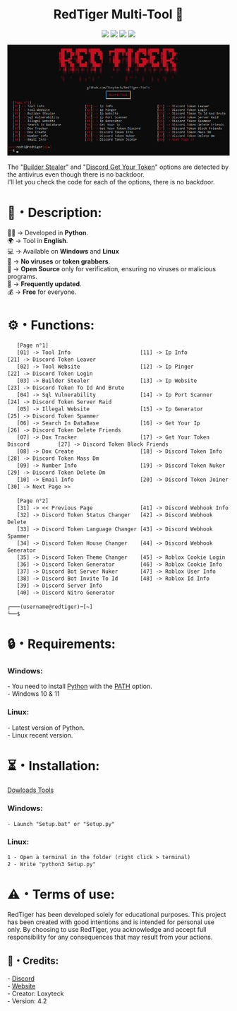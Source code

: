 <h1 align="center">RedTiger Multi-Tool 🐯</h1> 
<p align="center">
  <img src="https://img.shields.io/github/v/release/fluzyteck/RedTiger-Tools?label=Version&color=a80505">
  <img src="https://img.shields.io/github/stars/fluzyteck/RedTiger-tools?style=flat&label=Stars&color=a80505">
  <img src="https://img.shields.io/github/repo-size/fluzyteck/RedTiger-Tools?label=Size&color=a80505">
  <img src="https://img.shields.io/github/languages/top/fluzyteck/RedTiger-Tools?color=a80505">

</p>
<img src="Img/RedTiger.png" wdth="9999">
<p>
The "<a href="https://github.com/loxyteck/RedTiger-Tools/blob/main/Settings/Program/Builder-Stealer.py">Builder Stealer</a>" and "<a href="https://github.com/loxyteck/RedTiger-Tools/blob/main/Settings/Program/Discord-Get-Your-Token.py">Discord Get Your Token</a>" options are detected by the antivirus even though there is no backdoor.<br>
I'll let you check the code for each of the options, there is no backdoor.
</p>
<h1>📜・Description:</h1>
<p>
  
👨‍💻 -> Developed in <strong>Python</strong>.<br>
🌍 -> Tool in <strong>English</strong>.<br>
💻 -> Available on <strong>Windows</strong> and <strong>Linux</strong><br>
🔎 -> <strong>No viruses</strong> or <strong>token grabbers</strong>.<br>
📂 -> <strong>Open Source</strong> only for verification, ensuring no viruses or malicious programs.<br>
🔄 -> <strong>Frequently updated</strong>.<br>
💰 -> <strong>Free</strong> for everyone.<br>
</p>

<h1>⚙️・Functions:</h1>
<p align="center">
  
```
   [Page n°1]
   [01] -> Tool Info                      [11] -> Ip Info                        [21] -> Discord Token Leaver
   [02] -> Tool Website                   [12] -> Ip Pinger                      [22] -> Discord Token Login
   [03] -> Builder Stealer                [13] -> Ip Website                     [23] -> Discord Token To Id And Brute
   [04] -> Sql Vulnerability              [14] -> Ip Port Scanner                [24] -> Discord Token Server Raid
   [05] -> Illegal Website                [15] -> Ip Generator                   [25] -> Discord Token Spammer
   [06] -> Search In DataBase             [16] -> Get Your Ip                    [26] -> Discord Token Delete Friends
   [07] -> Dox Tracker                    [17] -> Get Your Token Discord         [27] -> Discord Token Block Friends
   [08] -> Dox Create                     [18] -> Discord Token Info             [28] -> Discord Token Mass Dm
   [09] -> Number Info                    [19] -> Discord Token Nuker            [29] -> Discord Token Delete Dm
   [10] -> Email Info                     [20] -> Discord Token Joiner           [30] -> Next Page >>

   [Page n°2]
   [31] -> << Previous Page               [41] -> Discord Webhook Info         
   [32] -> Discord Token Status Changer   [42] -> Discord Webhook Delete      
   [33] -> Discord Token Language Changer [43] -> Discord Webhook Spammer     
   [34] -> Discord Token House Changer    [44] -> Discord Webhook Generator   
   [35] -> Discord Token Theme Changer    [45] -> Roblox Cookie Login           
   [36] -> Discord Token Generator        [46] -> Roblox Cookie Info         
   [37] -> Discord Bot Server Nuker       [47] -> Roblox User Info             
   [38] -> Discord Bot Invite To Id       [48] -> Roblox Id Info               
   [39] -> Discord Server Info          
   [40] -> Discord Nitro Generator

┌───(username@redtiger)─[~]
└──$
```
</p>

<h1>🔒・Requirements:</h1>
<h3>Windows:</h3>
<p>
- You need to install <a href="https://www.python.org/downloads/">Python</a> with the <a href="Img/Python_Path.png">PATH</a> option.<br>
- Windows 10 & 11
</p>
<h3>Linux:</h3>
<p>
- Latest version of Python.<br>
- Linux recent version.
</p>

<h1>⏳・Installation:</h1>
<a href="https://github.com/fluzyteck/RedTiger/archive/main.zip">Dowloads Tools</a>
<h3>Windows:</h3>
<p>
  
```
- Launch "Setup.bat" or "Setup.py"
```
</p>
<h3>Linux:</h3>
<p>
  
```
1 - Open a terminal in the folder (right click > terminal)
2 - Write "python3 Setup.py"
```
</p>

<h1>⚠️・Terms of use:</h1>
<p>
RedTiger has been developed solely for educational purposes. This project has been created with good intentions and is intended for personal use only. By choosing to use RedTiger, you acknowledge and accept full responsibility for any consequences that may result from your actions.
</p>

<h2>🔗・Credits:</h2>
<p>
- <a href="https://discord.gg/ZJNFYjdEMD">Discord</a><br>
- <a href="https://red-tiger.000webhostapp.com/accueil.html">Website</a><br>
- Creator: Loxyteck<br>
- Version: 4.2
</p>
